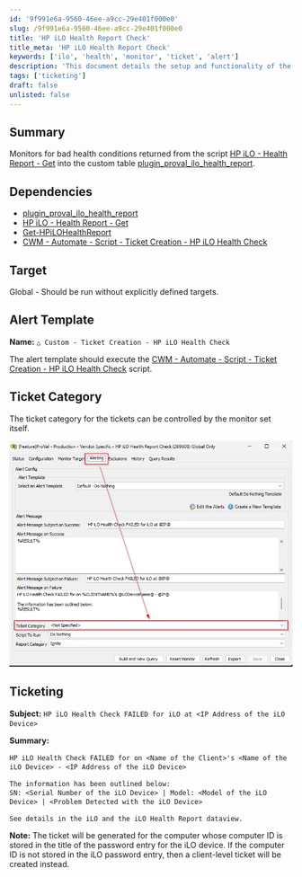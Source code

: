 ```yaml
---
id: '9f991e6a-9560-46ee-a9cc-29e401f000e0'
slug: /9f991e6a-9560-46ee-a9cc-29e401f000e0
title: 'HP iLO Health Report Check'
title_meta: 'HP iLO Health Report Check'
keywords: ['ilo', 'health', 'monitor', 'ticket', 'alert']
description: 'This document details the setup and functionality of the HP iLO Health Check Monitor, which tracks bad health conditions reported by the HP iLO Health Report script and creates tickets based on these alerts. It includes dependencies, alert templates, and ticketing procedures to ensure effective monitoring and response.'
tags: ['ticketing']
draft: false
unlisted: false
---
```


## Summary

Monitors for bad health conditions returned from the script [HP iLO - Health Report - Get](/docs/f28ef90e-ba80-4ba1-9bd6-e4aa4c2b549a) into the custom table [plugin_proval_ilo_health_report](/docs/d6e5e2a7-ecb8-4262-92a1-cc322b4af3b6).

## Dependencies

- [plugin_proval_ilo_health_report](/docs/d6e5e2a7-ecb8-4262-92a1-cc322b4af3b6)
- [HP iLO - Health Report - Get](/docs/f28ef90e-ba80-4ba1-9bd6-e4aa4c2b549a)
- [Get-HPiLOHealthReport](/docs/71faa943-e504-4e87-b8d1-39471af44780)
- [CWM - Automate - Script - Ticket Creation - HP iLO Health Check](/docs/5c6b4bbb-732d-4d97-af38-f10d51a8a96c)

## Target

Global - Should be run without explicitly defined targets.

## Alert Template

**Name:** `△ Custom - Ticket Creation - HP iLO Health Check`

The alert template should execute the [CWM - Automate - Script - Ticket Creation - HP iLO Health Check](/docs/5c6b4bbb-732d-4d97-af38-f10d51a8a96c) script.

## Ticket Category

The ticket category for the tickets can be controlled by the monitor set itself.

![Ticket Category Image](../../../static/img/docs/9f991e6a-9560-46ee-a9cc-29e401f000e0/image_1.webp)

## Ticketing

**Subject:** `HP iLO Health Check FAILED for iLO at <IP Address of the iLO Device>`

**Summary:**

```
HP iLO Health Check FAILED for on <Name of the Client>'s <Name of the iLO Device> - <IP Address of the iLO Device>
```

```
The information has been outlined below:
SN: <Serial Number of the iLO Device> | Model: <Model of the iLO Device> | <Problem Detected with the iLO Device>
```

```
See details in the iLO and the iLO Health Report dataview.
```

**Note:** The ticket will be generated for the computer whose computer ID is stored in the title of the password entry for the iLO device. If the computer ID is not stored in the iLO password entry, then a client-level ticket will be created instead.
